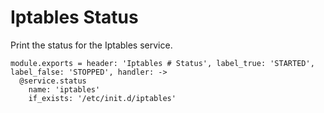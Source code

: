 
# Iptables Status

Print the status for the Iptables service.

    module.exports = header: 'Iptables # Status', label_true: 'STARTED', label_false: 'STOPPED', handler: ->
      @service.status
        name: 'iptables'
        if_exists: '/etc/init.d/iptables'
